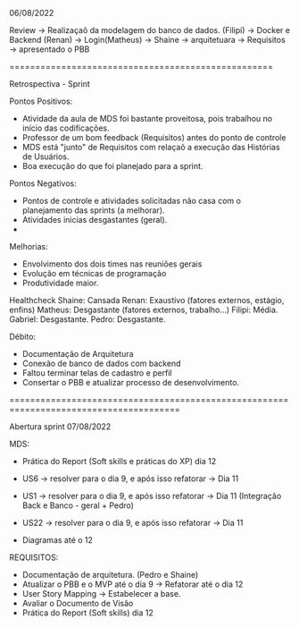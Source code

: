 06/08/2022

Review -> Realizaçaõ da modelagem do banco de dados. (Filipi)
       -> Docker e Backend (Renan)
       -> Login(Matheus)
	-> Shaine -> arquitetuara
	-> Requisitos -> apresentado o PBB
	
===================================================

Retrospectiva - Sprint 

Pontos Positivos:
- Atividade da aula de MDS foi bastante proveitosa, pois trabalhou no início das codificações.
- Professor de um bom feedback (Requisitos) antes do ponto de controle
- MDS está "junto" de Requisitos com relaçaõ a execução das Histórias de Usuários. 
- Boa execução do que foi planejado para a sprint.

Pontos Negativos:
- Pontos de controle e atividades solicitadas não casa com o planejamento das sprints (a melhorar).
- Atividades inicias desgastantes (geral).
- 

Melhorias:
- Envolvimento dos dois times nas reuniões gerais
- Evolução em técnicas de programação
- Produtividade maior.

Healthcheck
Shaine: Cansada
Renan: Exaustivo (fatores externos, estágio, enfins)
Matheus: Desgastante (fatores externos, trabalho...)
Filipi: Média.
Gabriel: Desgastante.
Pedro: Desgastante.

Débito: 
- Documentação de Arquitetura
- Conexão de banco de dados com backend
- Faltou terminar telas de cadastro e perfil
- Consertar o PBB e atualizar processo de desenvolvimento.


=======================================================================================

Abertura sprint 07/08/2022

MDS:

- Prática do Report (Soft skills e práticas do XP) dia 12
- US6 -> resolver para o dia 9, e após isso refatorar -> Dia 11
- US1 -> resolver para o dia 9, e após isso refatorar -> Dia 11 (Integração Back e Banco - geral + Pedro)
- US22 -> resolver para o dia 9, e após isso refatorar -> Dia 11

- Diagramas até o 12 

REQUISITOS:

- Documentação de arquitetura. (Pedro e Shaine)
- Atualizar o PBB e o MVP até o dia 9 -> Refatorar até o dia 12
- User Story Mapping -> Estabelecer a base. 
- Avaliar o Documento de Visão
- Prática do Report (Soft skills) dia 12

